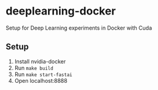 # deeplearning-docker

Setup for Deep Learning experiments in Docker with Cuda

## Setup
1. Install nvidia-docker
2. Run `make build`
3. Run `make start-fastai`
4. Open localhost:8888
